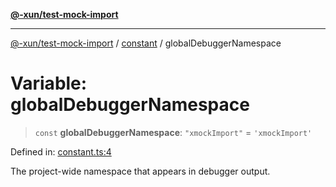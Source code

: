 [**@-xun/test-mock-import**](../../README.md)

***

[@-xun/test-mock-import](../../README.md) / [constant](../README.md) / globalDebuggerNamespace

# Variable: globalDebuggerNamespace

> `const` **globalDebuggerNamespace**: `"xmockImport"` = `'xmockImport'`

Defined in: [constant.ts:4](https://github.com/Xunnamius/test-utils/blob/0c376d4e553bb471a993ec435fc80b8a718069ca/packages/test-mock-import/src/constant.ts#L4)

The project-wide namespace that appears in debugger output.
